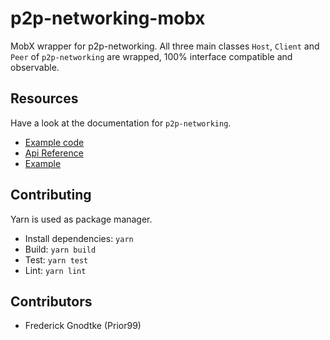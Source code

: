 # p2p-networking-mobx

MobX wrapper for p2p-networking. All three main classes `Host`, `Client` and `Peer` of `p2p-networking` are wrapped, 100% interface compatible and observable.

## Resources

Have a look at the documentation for `p2p-networking`.

- [Example code](../example/src)
- [Api Reference](https://prior99.gitlab.io/p2p-networking/index.html)
- [Example](https://prior99.gitlab.io/p2p-networking/example/index.html)

## Contributing

Yarn is used as package manager.

* Install dependencies: `yarn`
* Build: `yarn build`
* Test: `yarn test`
* Lint: `yarn lint`

## Contributors

* Frederick Gnodtke (Prior99)